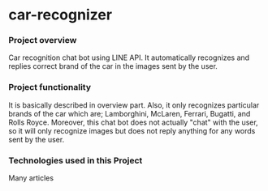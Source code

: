 # car-recognizer
### Project overview
Car recognition chat bot using LINE API. It automatically recognizes and replies correct brand of the car in the images sent by the user. 

### Project functionality
It is basically described in overview part. Also, it only recognizes particular brands of the car which are; Lamborghini, McLaren, Ferrari, Bugatti, and Rolls Royce. Moreover,  this chat bot does not actually "chat" with the user, so it will only recognize images but does not reply anything for any words sent by the user.

### Technologies used in this Project 
Many articles 
